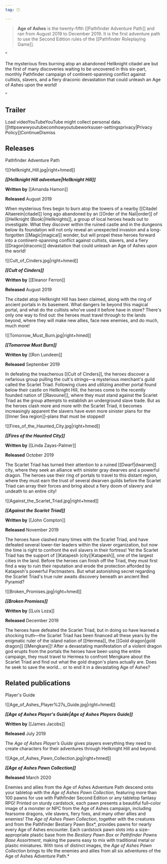 ```yaml
---
tag: 🕛

---
```

> **Age of Ashes** is the twenty-fifth [[Pathfinder Adventure Path]] and ran from August 2019 to December 2019. It is the first adventure path to use the Second Edition rules of the [[Pathfinder Roleplaying Game]].



“

The mysterious fires burning atop an abandoned Hellknight citadel are but the first of many discoveries waiting to be uncovered in this six-part, monthly Pathfinder campaign of continent-spanning conflict against cultists, slavers, and a fiery draconic devastation that could unleash an Age of Ashes upon the world!

”


## Trailer


Load videoYouTubeYouTube might collect personal data. [[httpswwwyoutubecomhowyoutubeworksuser-settingsprivacy|Privacy Policy]]ContinueDismiss


## Releases



Pathfinder Adventure Path


![[Hellknight_Hill.jpg|right+hmed]] 


***[[Hellknight Hill adventure|Hellknight Hill]]***

**Written by** [[Amanda Hamon]]

**Released** August 2019


When mysterious fires begin to burn atop the towers of a nearby [[Citadel Altaerein|citadel]] long ago abandoned by an [[Order of the Nail|order]] of [[Hellknight (Book)|Hellknights]], a group of local heroes heads out to investigate. What they discover within the ruined castle and in the dungeons below its foundation will not only reveal an unexpected invasion and a long-forgotten [[Magic|magical]] wonder, but will propel these heroes forward into a continent-spanning conflict against cultists, slavers, and a fiery [[Dragon|draconic]] devastation that could unleash an Age of Ashes upon the world!


![[Cult_of_Cinders.jpg|right+hmed]] 


***[[Cult of Cinders]]***

**Written by** [[Eleanor Ferron]]

**Released** August 2019


The citadel atop Hellknight Hill has been claimed, along with the ring of ancient portals in its basement. What dangers lie beyond this magical portal, and what do the cultists who've used it before have in store? There's only one way to find out: the heroes must travel through to the lands beyond, where they will make new allies, face new enemies, and do much, much more!


![[Tomorrow_Must_Burn.jpg|right+hmed]] 


***[[Tomorrow Must Burn]]***

**Written by** [[Ron Lundeen]]

**Released** September 2019


In defeating the treacherous [[Cult of Cinders]], the heroes discover a nefarious group pulling the cult's strings—a mysterious merchant's guild called the Scarlet Triad. Following clues and utilizing another portal found below their castle on Hellknight Hill, the heroes come to the recently founded nation of [[Ravounel]], where they must stand against the Scarlet Triad as the group attempts to establish an underground slave trade. But as the heroes clash more and more with the Scarlet Triad, it becomes increasingly apparent the slavers have even more sinister plans for the [[Inner Sea region]]–plans that must be stopped!


![[Fires_of_the_Haunted_City.jpg|right+hmed]] 


***[[Fires of the Haunted City]]***

**Written by** [[Linda Zayas-Palmer]]

**Released** October 2019


The Scarlet Triad has turned their attention to a ruined [[Dwarf|dwarven]] city, where they seek an alliance with sinister gray dwarves and a powerful dragon. The heroes use their ring of portals to travel to this distant region, where they must earn the trust of several dwarven guilds before the Scarlet Triad can array their forces and bring about a fiery doom of slavery and undeath to an entire city!


![[Against_the_Scarlet_Triad.jpg|right+hmed]] 


***[[Against the Scarlet Triad]]***

**Written by** [[John Compton]]

**Released** November 2019


The heroes have clashed many times with the Scarlet Triad, and have defeated several lower-tier leaders within the slaver organization, but now the time is right to confront the evil slavers in their fortress! Yet the Scarlet Triad has the support of [[Katapesh (city)|Katapesh]], one of the largest cities in the land. Before the heroes can finish off the Triad, they must first find a way to ruin their reputation and erode the protection afforded by Katapesh's powerful Pactmasters. But what astonishing secret regarding the Scarlet Triad's true ruler awaits discovery beneath an ancient Red Pyramid?


![[Broken_Promises.jpg|right+hmed]] 


***[[Broken Promises]]***

**Written by** [[Luis Loza]]

**Released** December 2019


The heroes have defeated the Scarlet Triad, but in doing so have learned a shocking truth—the Scarlet Triad has been financed all these years by the enigmatic ruler of the island nation of [[Hermea]], the [[Gold dragon|gold dragon]] [[Mengkare]]! After a devastating manifestation of a violent dragon god erupts from the portals the heroes have been using the entire campaign, they must travel to Hermea to confront Mengkare about the Scarlet Triad and find out what the gold dragon's plans actually are. Does he seek to save the world... or to end it in a devastating Age of Ashes?



## Related publications



Player's Guide


![[Age_of_Ashes_Player%27s_Guide.jpg|right+hmed]] 


***[[Age of Ashes Player's Guide|Age of Ashes Players Guide]]***

**Written by** [[James Jacobs]]

**Released** July 2019


The *Age of Ashes Player’s Guide* gives players everything they need to create characters for their adventures through Hellknight Hill and beyond.


![[Age_of_Ashes_Pawn_Collection.jpg|right+hmed]] 


***[[Age of Ashes Pawn Collection]]***



**Released** March 2020


Enemies and allies from the Age of Ashes Adventure Path descend onto your tabletop with the *Age of Ashes Pawn Collection*, featuring more than 100 pawns for use with Pathfinder Second Edition or any tabletop fantasy RPG! Printed on sturdy cardstock, each pawn presents a beautiful full–color image of a monster or NPC from the Age of Ashes campaign, including fearsome dragons, vile slavers, fiery foes, and many other allies and enemies! The *Age of Ashes Pawn Collection*, together with the creatures and from the Pathfinder Bestiary Pawn Box*, provides pawns for nearly every Age of Ashes encounter. Each cardstock pawn slots into a size–appropriate plastic base from the *Bestiary Pawn Box* or *Pathfinder Pawns Base Assortment*, making the pawns easy to mix with traditional metal or plastic miniatures. With tons of distinct images, the *Age of Ashes Pawn Collection* brings to life the enemies and allies from all six adventures of the Age of Ashes Adventure Path.*







